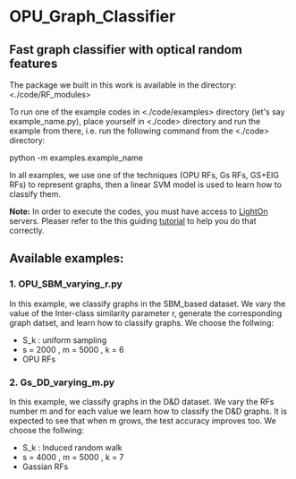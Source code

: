 # OPU_Graph_Classifier
## Fast graph classifier with optical random features

The package we built in this work is available in the directory: <./code/RF_modules>


To run one of the example codes in <./code/examples> directory (let's say example_name.py), place yourself in <./code> directory and run the example from there, i.e. run the following command from the <./code> directory:

python -m examples.example_name

In all examples, we use one of the techniques (OPU RFs, Gs RFs, GS+EIG RFs) to represent graphs, then a linear SVM model is used to learn how to classify them.

**Note:** In order to execute the codes, you must have access to [LightOn](https://docs.lighton.ai/) servers. Pleaser refer to the this guiding [tutorial](https://community.lighton.ai/t/how-to-use-lighton-cloud-general-guide/20) to help you do that correctly.


## Available examples:
### 1. OPU_SBM_varying_r.py 
In this example, we classify graphs in the SBM_based dataset. We vary the value of the Inter-class similarity parameter r, generate the corresponding graph datset, and learn how to classify graphs. We choose the follwing:
* S_k : uniform sampling
*  s = 2000 , m = 5000 , k = 6
*  OPU RFs
### 2. Gs_DD_varying_m.py
In this example, we classify graphs in the D&D dataset. We vary the RFs number m and for each value we learn how to classify the D&D graphs. It is expected to see that when m grows, the test accuracy improves too.  We choose the follwing:
* S_k : Induced random walk
*  s = 4000 , m = 5000 , k = 7
*  Gassian RFs
